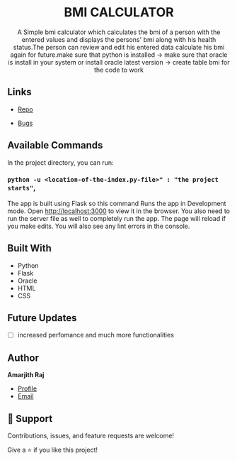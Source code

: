 <h1 align="center">BMI CALCULATOR</h1>

<p align="center">A Simple bmi calculator which calculates the bmi of a person with the entered values and displays the persons' bmi along with his health status.The person can review and edit his entered data calculate his bmi again for future.make sure that python is installed -> make sure that oracle is install in your system or install oracle latest version -> create table bmi for the code to work</p>

## Links

- [Repo](https://github.com/amarjith67/BMI_CALCULATOR "BMI Calculator Repo")

- [Bugs](https://github.com/amarjith67/BMI_CALCULATOR/issues "Issues Page")

## Available Commands

In the project directory, you can run:

### `python -u <location-of-the-index.py-file>" : "the project starts"`,

The app is built using Flask so this command Runs the app in Development mode. Open [http://localhost:3000](http://localhost:3000) to view it in the browser. You also need to run the server file as well to completely run the app. The page will reload if you make edits.
You will also see any lint errors in the console.

## Built With

- Python
- Flask
- Oracle
- HTML
- CSS

## Future Updates

- [ ] increased perfomance and much more functionalities

## Author

**Amarjith Raj**

- [Profile](https://github.com/amarjith67 "A R Amarjith Raj")
- [Email](mailto:amarjithraj67@gmail.com?subject=Hi "Hi!")


## 🤝 Support

Contributions, issues, and feature requests are welcome!

Give a ⭐️ if you like this project!